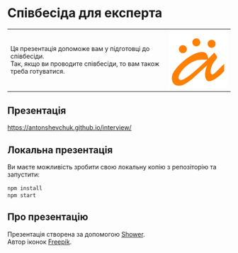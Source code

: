 # Співбесіда для експерта

<table>
<tr>
    <td>
        Ця презентація допоможе вам у підготовці до співбесіди.<br/>
        Так, якщо ви проводите співбесіди, то вам також треба готуватися.
    </td>
    <td>
        <img src="pictures/icon-192x192.png" alt="Anton's logo"/>
    </td>
</tr>
</table>

## Презентація

https://antonshevchuk.github.io/interview/

## Локальна презентація

Ви маєте можливість зробити свою локальну копію з репозіторію та запустити:

```
npm install
npm start
```

## Про презентацію
Презентація створена за допомогою [Shower](https://shwr.me/).  
Автор іконок [Freepik](https://www.freepik.com).
